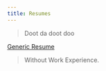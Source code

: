 ```yaml
---
title: Resumes
---
```


> Doot da doot doo

[Generic Resume](docs/Resume-Template.pdf)
> Without Work Experience.


